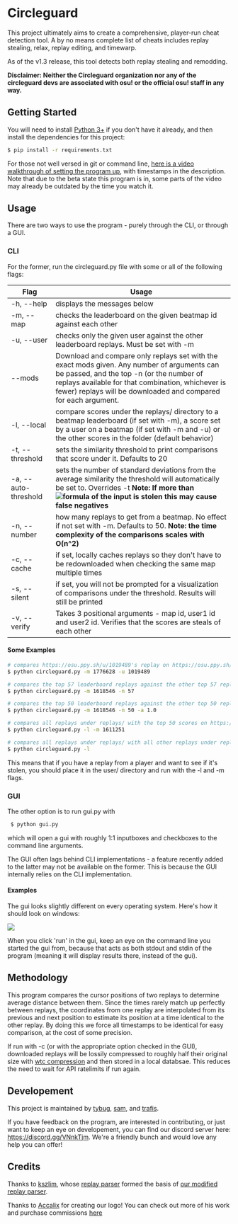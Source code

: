 # Circleguard

This project ultimately aims to create a comprehensive, player-run cheat detection tool. A by no means complete list of cheats includes replay stealing, relax, replay editing, and timewarp.

As of the v1.3 release, this tool detects both replay stealing and remodding.

**Disclaimer: Neither the Circleguard organization nor any of the circleguard devs are associated with osu! or the official osu! staff in any way.**

## Getting Started

You will need to install [Python 3+](https://www.python.org/downloads/) if you don't have it already, and then install the dependencies for this project:

```bash
$ pip install -r requirements.txt
```

For those not well versed in git or command line, [here is a video walkthrough of setting the program up](https://www.youtube.com/watch?v=Ozs2grxUyHw), with timestamps in the description. Note that due to the beta state this program is in, some parts of the video may already be outdated by the time you watch it.


## Usage

There are two ways to use the program - purely through the CLI, or through a GUI.

### CLI

For the former, run the circleguard.py file with some or all of the following flags:

| Flag | Usage |
| --- | --- |
| -h, --help | displays the messages below |
| -m, --map | checks the leaderboard on the given beatmap id against each other |
| -u, --user | checks only the given user against the other leaderboard replays. Must be set with -m |
| --mods | Download and compare only replays set with the exact mods given. Any number of arguments can be passed, and the top -n (or the number of replays available for that combination, whichever is fewer) replays will be downloaded and compared for each argument. |
| -l, --local | compare scores under the replays/ directory to a beatmap leaderboard (if set with -m), a score set by a user on a beatmap (if set with -m and -u) or the other scores in the folder (default behavior) |
| -t, --threshold | sets the similarity threshold to print comparisons that score under it. Defaults to 20 |
| -a, --auto-threshold | sets the number of standard deviations from the average similarity the threshold will automatically be set to. Overrides -t  **Note: If more than ![formula](https://latex.codecogs.com/gif.latex?\frac{1}{2}&space;-&space;\frac{1}{2}&space;\mathbf{erf}\frac{a}{\sqrt{2}}) of the input is stolen this may cause false negatives** |
| -n, --number | how many replays to get from a beatmap. No effect if not set with -m. Defaults to 50. **Note: the time complexity of the comparisons scales with O(n^2)** |
| -c, --cache | if set, locally caches replays so they don't have to be redownloaded when checking the same map multiple times |
| -s, --silent | if set, you will not be prompted for a visualization of comparisons under the threshold. Results will still be printed |
| -v, --verify | Takes 3 positional arguments - map id, user1 id and user2 id. Verifies that the scores are steals of each other |

#### Some Examples

```bash
# compares https://osu.ppy.sh/u/1019489's replay on https://osu.ppy.sh/b/1776628 with the 49 other leaderboard replays
$ python circleguard.py -m 1776628 -u 1019489

# compares the top 57 leaderboard replays against the other top 57 replays (57 choose 2 comparisons)
$ python circleguard.py -m 1618546 -n 57

# compares the top 50 leaderboard replays against the other top 50 replays (50 choose 2 comparisons) and sets the threshold to be one standard deviation below the average similarity.
$ python circleguard.py -m 1618546 -n 50 -a 1.0

# compares all replays under replays/ with the top 50 scores on https://osu.ppy.sh/b/1611251
$ python circleguard.py -l -m 1611251

# compares all replays under replays/ with all other replays under replays/
$ python circleguard.py -l
```

This means that if you have a replay from a player and want to see if it's stolen, you should place it in the user/ directory and run with the -l and -m flags.

### GUI

The other option is to run gui.py with

```bash
 $ python gui.py
```

which will open a gui with roughly 1:1 inputboxes and checkboxes to the command line arguments.

The GUI often lags behind CLI implementations - a feature recently added to the latter may not be available on the former. This is because the GUI internally relies on the CLI implementation.

#### Examples

The gui looks slightly different on every operating system. Here's how it should look on windows:

<img src="https://i.imgur.com/OJ4J9Wk.png">

When you click 'run' in the gui, keep an eye on the command line you started the gui from, because that acts as both stdout and stdin of the program (meaning it will display results there, instead of the gui).

## Methodology
This program compares the cursor positions of two replays to determine average distance between them. Since the times rarely match up perfectly between replays, the coordinates from one replay are interpolated from its previous and next position to estimate its position at a time identical to the other replay. By doing this we force all timestamps to be identical for easy comparison, at the cost of some precision.

If run with -c (or with the appropriate option checked in the GUI), downloaded replays will be lossily compressed to roughly half their original size with [wtc compression](https://github.com/circleguard/wtc-lzma-compressor) and then stored in a local databsae. This reduces the need to wait for API ratelimits if run again.

## Developement

This project is maintained by [tybug](https://github.com/tybug), [sam](https://github.com/samuelhklumpers), and [trafis](https://github.com/Smitty1298).

If you have feedback on the program, are interested in contributing, or just want to keep an eye on developement, you can find our discord server here: https://discord.gg/VNnkTjm. We're a friendly bunch and would love any help you can offer!

## Credits

Thanks to [kszlim](https://github.com/kszlim), whose [replay parser](https://github.com/kszlim/osu-replay-parser) formed the basis of [our modified replay parser](https://github.com/circleguard/osu-replay-parser).

Thanks to [Accalix](https://twitter.com/Accalix_) for creating our logo!  You can check out more of his work and purchase commissions [here](https://accalixgfx.com/index.php)

